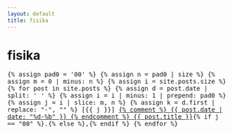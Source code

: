 ```yaml
---
layout: default
title: fisika
---
```


# fisika
<p style="font-family: monospace">
{% assign pad0 = '00' %}
{% assign n = pad0 | size %}
{% assign m = 0 | minus: n %}
{% assign i = site.posts.size %}
{% for post in site.posts %}
	{% assign d = post.date | split: ' ' %}
	{% assign i = i | minus: 1 | prepend: pad0 %}
	{% assign j = i | slice: m, n %}
	{% assign k = d.first | replace: "-", "" %}
	[{{ j }}]
	<a href="{{ site.baseurl }}{{ post.url }}">
		{% comment %}
		{{ post.date | date: "%d-%b" }}
		{% endcomment %}
		{{ post.title }}</a>{% if j == "00" %}.{% else %},{% endif %}
{% endfor %}
</p>
